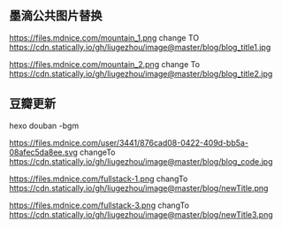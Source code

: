 ## 墨滴公共图片替换
https://files.mdnice.com/mountain_1.png
change TO
https://cdn.statically.io/gh/liugezhou/image@master/blog/blog_title1.jpg  


https://files.mdnice.com/mountain_2.png
change To
https://cdn.statically.io/gh/liugezhou/image@master/blog/blog_title2.jpg

## 豆瓣更新
hexo douban -bgm


https://files.mdnice.com/user/3441/876cad08-0422-409d-bb5a-08afec5da8ee.svg
changeTo
https://cdn.statically.io/gh/liugezhou/image@master/blog/blog_code.jpg  


https://files.mdnice.com/fullstack-1.png
changTo
https://cdn.statically.io/gh/liugezhou/image@master/blog/newTitle.png

https://files.mdnice.com/fullstack-3.png
changTo
https://cdn.statically.io/gh/liugezhou/image@master/blog/newTitle3.png